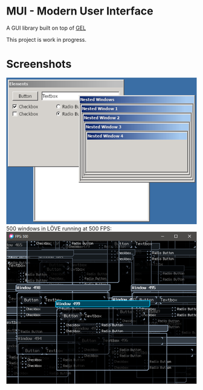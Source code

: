 # MUI - Modern User Interface
A GUI library built on top of [GEL](https://github.com/ShoesForClues/gel)

This project is work in progress.

# Screenshots
<img src="/screenshots/KCO3Mhc.png?raw=true">
500 windows in LÖVE running at 500 FPS:
<img src="/screenshots/YLF1VPo.png?raw=true">
